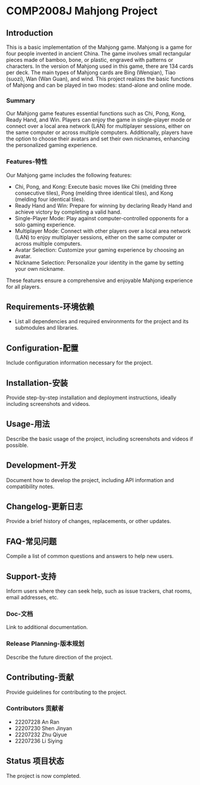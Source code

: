 # COMP2008J Mahjong Project

<h2>Introduction</h2>

<p>This is a basic implementation of the Mahjong game. Mahjong is a game for four people invented in ancient China. The game involves small rectangular pieces made of bamboo, bone, or plastic, engraved with patterns or characters. In the version of Mahjong used in this game, there are 134 cards per deck. The main types of Mahjong cards are Bing (Wenqian), Tiao (suozi), Wan (Wan Guan), and wind. This project realizes the basic functions of Mahjong and can be played in two modes: stand-alone and online mode.</p>

<h3>Summary</h3>

<p>Our Mahjong game features essential functions such as Chi, Pong, Kong, Ready Hand, and Win. Players can enjoy the game in single-player mode or connect over a local area network (LAN) for multiplayer sessions, either on the same computer or across multiple computers. Additionally, players have the option to choose their avatars and set their own nicknames, enhancing the personalized gaming experience.</p>

<h3>Features-特性</h3>

<p>Our Mahjong game includes the following features:</p>

<ul>
    <li>Chi, Pong, and Kong: Execute basic moves like Chi (melding three consecutive tiles), Pong (melding three identical tiles), and Kong (melding four identical tiles).</li>
    <li>Ready Hand and Win: Prepare for winning by declaring Ready Hand and achieve victory by completing a valid hand.</li>
    <li>Single-Player Mode: Play against computer-controlled opponents for a solo gaming experience.</li>
    <li>Multiplayer Mode: Connect with other players over a local area network (LAN) to enjoy multiplayer sessions, either on the same computer or across multiple computers.</li>
    <li>Avatar Selection: Customize your gaming experience by choosing an avatar.</li>
    <li>Nickname Selection: Personalize your identity in the game by setting your own nickname.</li>
</ul>
<p>These features ensure a comprehensive and enjoyable Mahjong experience for all players.</p>

<h2>Requirements-环境依赖</h2>

<ul>
    <li>List all dependencies and required environments for the project and its submodules and libraries.</li>
</ul>

<h2>Configuration-配置</h2>

<p>Include configuration information necessary for the project.</p>

<h2>Installation-安装</h2>

<p>Provide step-by-step installation and deployment instructions, ideally including screenshots and videos.</p>

<h2>Usage-用法</h2>

<p>Describe the basic usage of the project, including screenshots and videos if possible.</p>

<h2>Development-开发</h2>

<p>Document how to develop the project, including API information and compatibility notes.</p>

<h2>Changelog-更新日志</h2>

<p>Provide a brief history of changes, replacements, or other updates.</p>

<h2>FAQ-常见问题</h2>

<p>Compile a list of common questions and answers to help new users.</p>

<h2>Support-支持</h2>

<p>Inform users where they can seek help, such as issue trackers, chat rooms, email addresses, etc.</p>

<h3>Doc-文档</h3>

<p>Link to additional documentation.</p>

<h3>Release Planning-版本规划</h3>

<p>Describe the future direction of the project.</p>

<h2>Contributing-贡献</h2>

<p>Provide guidelines for contributing to the project.</p>

<h3>Contributors 贡献者</h3>
<ul>
    <li>22207228 An Ran</li>
    <li>22207230 Shen Jinyan</li>
    <li>22207232 Zhu Qiyue</li>
    <li>22207236 Li Siying</li>
</ul>

<h2>Status 项目状态</h2>

<p>The project is now completed.</p>

